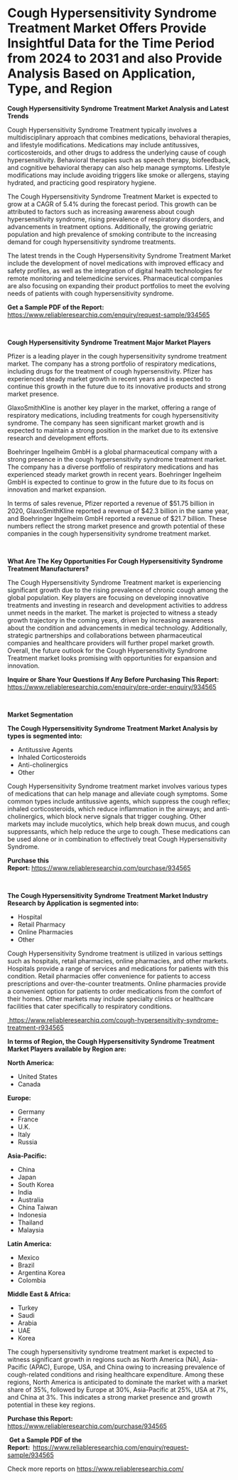 <p><h1>Cough Hypersensitivity Syndrome Treatment Market Offers Provide Insightful Data for the Time Period from 2024 to 2031 and also Provide Analysis Based on Application, Type, and Region</h1></p><p><strong>Cough Hypersensitivity Syndrome Treatment Market Analysis and Latest Trends</strong></p>
<p><p>Cough Hypersensitivity Syndrome Treatment typically involves a multidisciplinary approach that combines medications, behavioral therapies, and lifestyle modifications. Medications may include antitussives, corticosteroids, and other drugs to address the underlying cause of cough hypersensitivity. Behavioral therapies such as speech therapy, biofeedback, and cognitive behavioral therapy can also help manage symptoms. Lifestyle modifications may include avoiding triggers like smoke or allergens, staying hydrated, and practicing good respiratory hygiene.</p><p>The Cough Hypersensitivity Syndrome Treatment Market is expected to grow at a CAGR of 5.4% during the forecast period. This growth can be attributed to factors such as increasing awareness about cough hypersensitivity syndrome, rising prevalence of respiratory disorders, and advancements in treatment options. Additionally, the growing geriatric population and high prevalence of smoking contribute to the increasing demand for cough hypersensitivity syndrome treatments.</p><p>The latest trends in the Cough Hypersensitivity Syndrome Treatment Market include the development of novel medications with improved efficacy and safety profiles, as well as the integration of digital health technologies for remote monitoring and telemedicine services. Pharmaceutical companies are also focusing on expanding their product portfolios to meet the evolving needs of patients with cough hypersensitivity syndrome.</p></p>
<p><strong>Get a Sample PDF of the Report:&nbsp;</strong> <a href="https://www.reliableresearchiq.com/enquiry/request-sample/934565">https://www.reliableresearchiq.com/enquiry/request-sample/934565</a></p>
<p>&nbsp;</p>
<p><strong>Cough Hypersensitivity Syndrome Treatment Major Market Players</strong></p>
<p><p>Pfizer is a leading player in the cough hypersensitivity syndrome treatment market. The company has a strong portfolio of respiratory medications, including drugs for the treatment of cough hypersensitivity. Pfizer has experienced steady market growth in recent years and is expected to continue this growth in the future due to its innovative products and strong market presence.</p><p>GlaxoSmithKline is another key player in the market, offering a range of respiratory medications, including treatments for cough hypersensitivity syndrome. The company has seen significant market growth and is expected to maintain a strong position in the market due to its extensive research and development efforts.</p><p>Boehringer Ingelheim GmbH is a global pharmaceutical company with a strong presence in the cough hypersensitivity syndrome treatment market. The company has a diverse portfolio of respiratory medications and has experienced steady market growth in recent years. Boehringer Ingelheim GmbH is expected to continue to grow in the future due to its focus on innovation and market expansion.</p><p>In terms of sales revenue, Pfizer reported a revenue of $51.75 billion in 2020, GlaxoSmithKline reported a revenue of $42.3 billion in the same year, and Boehringer Ingelheim GmbH reported a revenue of $21.7 billion. These numbers reflect the strong market presence and growth potential of these companies in the cough hypersensitivity syndrome treatment market.</p></p>
<p>&nbsp;</p>
<p><strong>What Are The Key Opportunities For Cough Hypersensitivity Syndrome Treatment Manufacturers?</strong></p>
<p><p>The Cough Hypersensitivity Syndrome Treatment market is experiencing significant growth due to the rising prevalence of chronic cough among the global population. Key players are focusing on developing innovative treatments and investing in research and development activities to address unmet needs in the market. The market is projected to witness a steady growth trajectory in the coming years, driven by increasing awareness about the condition and advancements in medical technology. Additionally, strategic partnerships and collaborations between pharmaceutical companies and healthcare providers will further propel market growth. Overall, the future outlook for the Cough Hypersensitivity Syndrome Treatment market looks promising with opportunities for expansion and innovation.</p></p>
<p><strong>Inquire or Share Your Questions If Any Before Purchasing This Report:</strong> <a href="https://www.reliableresearchiq.com/enquiry/pre-order-enquiry/934565">https://www.reliableresearchiq.com/enquiry/pre-order-enquiry/934565</a></p>
<p>&nbsp;</p>
<p><strong>Market Segmentation</strong></p>
<p><strong>The Cough Hypersensitivity Syndrome Treatment Market Analysis by types is segmented into:</strong></p>
<p><ul><li>Antitussive Agents</li><li>Inhaled Corticosteroids</li><li>Anti-cholinergics</li><li>Other</li></ul></p>
<p><p>Cough Hypersensitivity Syndrome treatment market involves various types of medications that can help manage and alleviate cough symptoms. Some common types include antitussive agents, which suppress the cough reflex; inhaled corticosteroids, which reduce inflammation in the airways; and anti-cholinergics, which block nerve signals that trigger coughing. Other markets may include mucolytics, which help break down mucus, and cough suppressants, which help reduce the urge to cough. These medications can be used alone or in combination to effectively treat Cough Hypersensitivity Syndrome.</p></p>
<p><strong>Purchase this Report:&nbsp;</strong><a href="https://www.reliableresearchiq.com/purchase/934565">https://www.reliableresearchiq.com/purchase/934565</a></p>
<p>&nbsp;</p>
<p><strong>The Cough Hypersensitivity Syndrome Treatment Market Industry Research by Application is segmented into:</strong></p>
<p><ul><li>Hospital</li><li>Retail Pharmacy</li><li>Online Pharmacies</li><li>Other</li></ul></p>
<p><p>Cough Hypersensitivity Syndrome treatment is utilized in various settings such as hospitals, retail pharmacies, online pharmacies, and other markets. Hospitals provide a range of services and medications for patients with this condition. Retail pharmacies offer convenience for patients to access prescriptions and over-the-counter treatments. Online pharmacies provide a convenient option for patients to order medications from the comfort of their homes. Other markets may include specialty clinics or healthcare facilities that cater specifically to respiratory conditions.</p></p>
<p><a href="https://www.reliableresearchiq.com/cough-hypersensitivity-syndrome-treatment-r934565">&nbsp;https://www.reliableresearchiq.com/cough-hypersensitivity-syndrome-treatment-r934565</a></p>
<p><strong>In terms of Region, the Cough Hypersensitivity Syndrome Treatment Market Players available by Region are:</strong></p>
<p>
    <p> <strong> North America: </strong>
        <ul>
            <li>United States</li>
            <li>Canada</li>
        </ul>
        </p> 
    <p> <strong> Europe: </strong>
        <ul>
            <li>Germany</li>
            <li>France</li>
            <li>U.K.</li>
            <li>Italy</li>
            <li>Russia</li>
        </ul>
        </p> 
    <p> <strong> Asia-Pacific: </strong>
        <ul>
            <li>China</li>
            <li>Japan</li>
            <li>South Korea</li>
            <li>India</li>
            <li>Australia</li>
            <li>China Taiwan</li>
            <li>Indonesia</li>
            <li>Thailand</li>
            <li>Malaysia</li>
        </ul>
        </p> 
    <p> <strong> Latin America: </strong>
        <ul>
            <li>Mexico</li>
            <li>Brazil</li>
            <li>Argentina Korea</li>
            <li>Colombia</li>
        </ul>
        </p> 
    <p> <strong> Middle East & Africa: </strong>
        <ul>
            <li>Turkey</li>
            <li>Saudi</li>
            <li>Arabia</li>
            <li>UAE</li>
            <li>Korea</li>
        </ul>
    </p>
    </p>
<p><p>The cough hypersensitivity syndrome treatment market is expected to witness significant growth in regions such as North America (NA), Asia-Pacific (APAC), Europe, USA, and China owing to increasing prevalence of cough-related conditions and rising healthcare expenditure. Among these regions, North America is anticipated to dominate the market with a market share of 35%, followed by Europe at 30%, Asia-Pacific at 25%, USA at 7%, and China at 3%. This indicates a strong market presence and growth potential in these key regions.</p></p>
<p><strong>Purchase this Report: </strong><a href="https://www.reliableresearchiq.com/purchase/934565">https://www.reliableresearchiq.com/purchase/934565</a></p>
<p>&nbsp;<strong>Get a Sample PDF of the Report:&nbsp;&nbsp;</strong><a href="https://www.reliableresearchiq.com/enquiry/request-sample/934565">https://www.reliableresearchiq.com/enquiry/request-sample/934565</a></p>
<p><strong></strong></p>
<p>Check more reports on <a href="https://www.reliableresearchiq.com/">https://www.reliableresearchiq.com/</a></p>